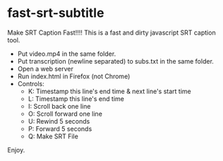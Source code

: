 # fast-srt-subtitle
Make SRT Caption Fast!!!! This is a fast and dirty javascript SRT caption tool.

* Put video.mp4 in the same folder.
* Put transcription (newline separated) to subs.txt in the same folder.
* Open a web server
* Run index.html in Firefox (not Chrome)
* Controls:
  * K: Timestamp this line's end time & next line's start time 
  * L: Timestamp this line's end time
  * I: Scroll back one line 
  * O: Scroll forward one line
  * U: Rewind 5 seconds
  * P: Forward 5 seconds
  * Q: Make SRT File

Enjoy.
